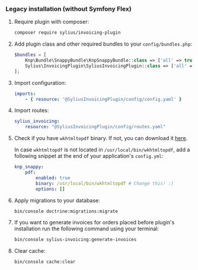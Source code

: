 ### Legacy installation (without Symfony Flex)

1. Require plugin with composer:

    ```bash
    composer require sylius/invoicing-plugin
    ```

1. Add plugin class and other required bundles to your `config/bundles.php`:

    ```php
    $bundles = [
        Knp\Bundle\SnappyBundle\KnpSnappyBundle::class => ['all' => true],
        Sylius\InvoicingPlugin\SyliusInvoicingPlugin::class => ['all' => true],
    ];
    ```

1. Import configuration:

    ```yaml
    imports:
        - { resource: '@SyliusInvoicingPlugin/config/config.yaml' }
    ```

1. Import routes:

    ```yaml
    sylius_invoicing:
        resource: "@SyliusInvoicingPlugin/config/routes.yaml"
    ```

1. Check if you have `wkhtmltopdf` binary. If not, you can download it [here](https://wkhtmltopdf.org/downloads.html).

    In case `wkhtmltopdf` is not located in `/usr/local/bin/wkhtmltopdf`, add a following snippet at the end of your application's `config.yml`:
    
    ```yaml
    knp_snappy:
        pdf:
            enabled: true
            binary: /usr/local/bin/wkhtmltopdf # Change this! :)
            options: []
    ```

1. Apply migrations to your database:

    ```bash
    bin/console doctrine:migrations:migrate
    ```

1. If you want to generate invoices for orders placed before plugin's installation run the following command using your terminal:

   ```bash
   bin/console sylius-invoicing:generate-invoices
   ```

1. Clear cache:

    ```bash
    bin/console cache:clear
    ```
